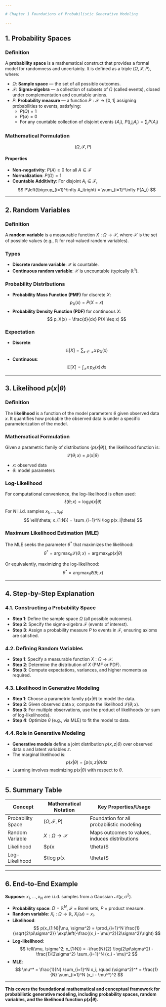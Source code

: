 ```yaml
---

# Chapter 1 Foundations of Probabilistic Generative Modeling

---
```


## 1. Probability Spaces

### Definition

A **probability space** is a mathematical construct that provides a formal model for randomness and uncertainty. It is defined as a triple $(\Omega, \mathcal{F}, P)$, where:

- $\Omega$: **Sample space** — the set of all possible outcomes.
- $\mathcal{F}$: **Sigma-algebra** — a collection of subsets of $\Omega$ (called events), closed under complementation and countable unions.
- $P$: **Probability measure** — a function $P: \mathcal{F} \rightarrow [0,1]$ assigning probabilities to events, satisfying:
  - $P(\Omega) = 1$
  - $P(\emptyset) = 0$
  - For any countable collection of disjoint events $\{A_i\}$, $P\left(\bigcup_i A_i\right) = \sum_i P(A_i)$

### Mathematical Formulation

$$
(\Omega, \mathcal{F}, P)
$$

#### Properties

- **Non-negativity**: $P(A) \geq 0$ for all $A \in \mathcal{F}$
- **Normalization**: $P(\Omega) = 1$
- **Countable Additivity**: For disjoint $A_i \in \mathcal{F}$,
  $$
  P\left(\bigcup_{i=1}^\infty A_i\right) = \sum_{i=1}^\infty P(A_i)
  $$

---

## 2. Random Variables

### Definition

A **random variable** is a measurable function $X: \Omega \rightarrow \mathcal{X}$, where $\mathcal{X}$ is the set of possible values (e.g., $\mathbb{R}$ for real-valued random variables).

### Types

- **Discrete random variable**: $\mathcal{X}$ is countable.
- **Continuous random variable**: $\mathcal{X}$ is uncountable (typically $\mathbb{R}^n$).

### Probability Distributions

- **Probability Mass Function (PMF)** for discrete $X$:
  $$
  p_X(x) = P(X = x)
  $$
- **Probability Density Function (PDF)** for continuous $X$:
  $$
  p_X(x) = \frac{d}{dx} P(X \leq x)
  $$

### Expectation

- **Discrete**:
  $$
  \mathbb{E}[X] = \sum_{x \in \mathcal{X}} x \, p_X(x)
  $$
- **Continuous**:
  $$
  \mathbb{E}[X] = \int_{\mathcal{X}} x \, p_X(x) \, dx
  $$

---

## 3. Likelihood $p(x|\theta)$

### Definition

The **likelihood** is a function of the model parameters $\theta$ given observed data $x$. It quantifies how probable the observed data is under a specific parameterization of the model.

### Mathematical Formulation

Given a parametric family of distributions $\{p(x|\theta)\}$, the likelihood function is:
$$
\mathcal{L}(\theta; x) = p(x|\theta)
$$

- $x$: observed data
- $\theta$: model parameters

### Log-Likelihood

For computational convenience, the log-likelihood is often used:
$$
\ell(\theta; x) = \log p(x|\theta)
$$

For $N$ i.i.d. samples $x_1, \ldots, x_N$:
$$
\ell(\theta; x_{1:N}) = \sum_{i=1}^N \log p(x_i|\theta)
$$

### Maximum Likelihood Estimation (MLE)

The MLE seeks the parameter $\theta^*$ that maximizes the likelihood:
$$
\theta^* = \arg\max_\theta \mathcal{L}(\theta; x) = \arg\max_\theta p(x|\theta)
$$

Or equivalently, maximizing the log-likelihood:
$$
\theta^* = \arg\max_\theta \ell(\theta; x)
$$

---

## 4. Step-by-Step Explanation

### 4.1. Constructing a Probability Space

- **Step 1**: Define the sample space $\Omega$ (all possible outcomes).
- **Step 2**: Specify the sigma-algebra $\mathcal{F}$ (events of interest).
- **Step 3**: Assign a probability measure $P$ to events in $\mathcal{F}$, ensuring axioms are satisfied.

### 4.2. Defining Random Variables

- **Step 1**: Specify a measurable function $X: \Omega \rightarrow \mathcal{X}$.
- **Step 2**: Determine the distribution of $X$ (PMF or PDF).
- **Step 3**: Compute expectations, variances, and higher moments as required.

### 4.3. Likelihood in Generative Modeling

- **Step 1**: Choose a parametric family $p(x|\theta)$ to model the data.
- **Step 2**: Given observed data $x$, compute the likelihood $\mathcal{L}(\theta; x)$.
- **Step 3**: For multiple observations, use the product of likelihoods (or sum of log-likelihoods).
- **Step 4**: Optimize $\theta$ (e.g., via MLE) to fit the model to data.

### 4.4. Role in Generative Modeling

- **Generative models** define a joint distribution $p(x, z|\theta)$ over observed data $x$ and latent variables $z$.
- The marginal likelihood is:
  $$
  p(x|\theta) = \int p(x, z|\theta) dz
  $$
- Learning involves maximizing $p(x|\theta)$ with respect to $\theta$.

---

## 5. Summary Table

| Concept                | Mathematical Notation         | Key Properties/Usage                                  |
|------------------------|------------------------------|-------------------------------------------------------|
| Probability Space      | $(\Omega, \mathcal{F}, P)$   | Foundation for all probabilistic modeling             |
| Random Variable        | $X: \Omega \rightarrow \mathcal{X}$ | Maps outcomes to values, induces distributions        |
| Likelihood             | $p(x|\theta)$                | Probability of data given parameters, used for MLE    |
| Log-Likelihood         | $\log p(x|\theta)$           | Sum over data, numerically stable for optimization    |

---

## 6. End-to-End Example

**Suppose**: $x_1, \ldots, x_N$ are i.i.d. samples from a Gaussian $\mathcal{N}(\mu, \sigma^2)$.

- **Probability space**: $\Omega = \mathbb{R}^N$, $\mathcal{F}$ = Borel sets, $P$ = product measure.
- **Random variable**: $X_i: \Omega \rightarrow \mathbb{R}$, $X_i(\omega) = x_i$.
- **Likelihood**:
  $$
  p(x_{1:N}|\mu, \sigma^2) = \prod_{i=1}^N \frac{1}{\sqrt{2\pi\sigma^2}} \exp\left(-\frac{(x_i - \mu)^2}{2\sigma^2}\right)
  $$
- **Log-likelihood**:
  $$
  \ell(\mu, \sigma^2; x_{1:N}) = -\frac{N}{2} \log(2\pi\sigma^2) - \frac{1}{2\sigma^2} \sum_{i=1}^N (x_i - \mu)^2
  $$
- **MLE**:
  $$
  \mu^* = \frac{1}{N} \sum_{i=1}^N x_i, \quad (\sigma^2)^* = \frac{1}{N} \sum_{i=1}^N (x_i - \mu^*)^2
  $$

---

**This covers the foundational mathematical and conceptual framework for probabilistic generative modeling, including probability spaces, random variables, and the likelihood function $p(x|\theta)$.**